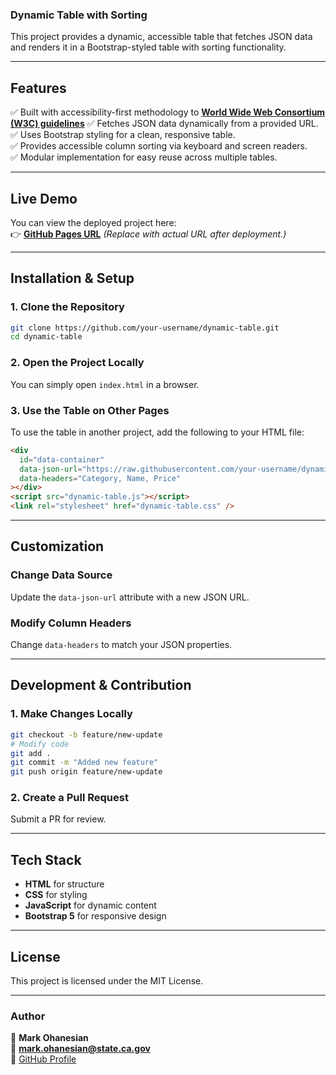 ### **Dynamic Table with Sorting**

This project provides a dynamic, accessible table that fetches JSON data and renders it in a Bootstrap-styled table with sorting functionality.

---

## **Features**

✅ Built with accessibility-first methodology to **[World Wide Web Consortium (W3C) guidelines](https://www.w3.org/WAI/ARIA/apg/patterns/table/examples/sortable-table/)**
✅ Fetches JSON data dynamically from a provided URL.  
✅ Uses Bootstrap styling for a clean, responsive table.  
✅ Provides accessible column sorting via keyboard and screen readers.  
✅ Modular implementation for easy reuse across multiple tables.

---

## **Live Demo**

You can view the deployed project here:  
👉 **[GitHub Pages URL](https://mark-ohanesian.github.io/dynamic-modular-table/)** _(Replace with actual URL after deployment.)_

---

## **Installation & Setup**

### **1. Clone the Repository**

```bash
git clone https://github.com/your-username/dynamic-table.git
cd dynamic-table
```

### **2. Open the Project Locally**

You can simply open `index.html` in a browser.

### **3. Use the Table on Other Pages**

To use the table in another project, add the following to your HTML file:

```html
<div
  id="data-container"
  data-json-url="https://raw.githubusercontent.com/your-username/dynamic-table/main/snacks.json"
  data-headers="Category, Name, Price"
></div>
<script src="dynamic-table.js"></script>
<link rel="stylesheet" href="dynamic-table.css" />
```

---

## **Customization**

### **Change Data Source**

Update the `data-json-url` attribute with a new JSON URL.

### **Modify Column Headers**

Change `data-headers` to match your JSON properties.

---

## **Development & Contribution**

### **1. Make Changes Locally**

```bash
git checkout -b feature/new-update
# Modify code
git add .
git commit -m "Added new feature"
git push origin feature/new-update
```

### **2. Create a Pull Request**

Submit a PR for review.

---

## **Tech Stack**

- **HTML** for structure
- **CSS** for styling
- **JavaScript** for dynamic content
- **Bootstrap 5** for responsive design

---

## **License**

This project is licensed under the MIT License.

---

### **Author**

👤 **Mark Ohanesian**  
📧 **mark.ohanesian@state.ca.gov**  
🔗 [GitHub Profile](https://github.com/mark-ohanesian)
